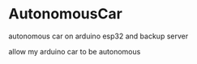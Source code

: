 # AutonomousCar
autonomous car on arduino esp32 and backup server

allow my arduino car to be autonomous

